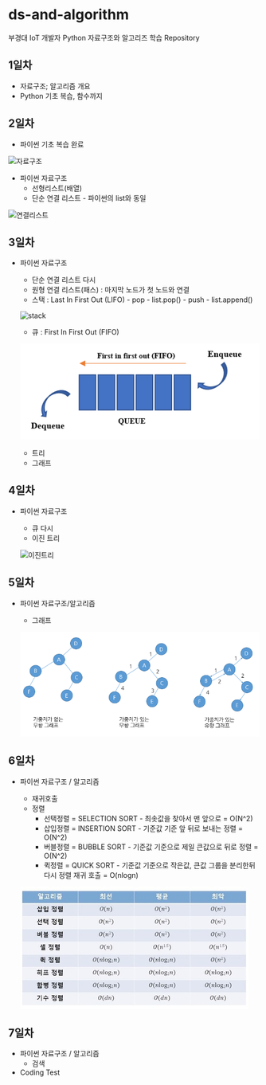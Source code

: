 # ds-and-algorithm
부경대 IoT 개발자 Python 자료구조와 알고리즈 학습 Repository

## 1일차
- 자료구조; 알고리즘 개요
- Python 기초 복습, 함수까지



## 2일차
- 파이썬 기초 복습 완료

![자료구조](https://t1.daumcdn.net/cfile/tistory/23202B4C53FDC5600C)

- 파이썬 자료구조
  - 선형리스트(배열)
  - 단순 연결 리스트 - 파이썬의 list와 동일

![연결리스트](https://upload.wikimedia.org/wikipedia/commons/9/9c/Single_linked_list.png)

## 3일차
- 파이썬 자료구조
  - 단순 연결 리스트 다시
  - 원형 연결 리스트(패스) : 마지막 노드가 첫 노드와 연결
  - 스택 : Last In First Out (LIFO)
        - pop - list.pop()
        - push - list.append()

        
   ![stack](https://cs.lmu.edu/~ray/images/stack.gif)
  - 큐 : First In First Out (FIFO)

   ![queue](https://raw.githubusercontent.com/Juhyi/ds-and-algorithm/main/images/ds01.png)
  - 트리
  - 그래프

## 4일차
- 파이썬 자료구조
  - 큐 다시
  - 이진 트리

  ![이진트리](https://kahee.github.io//assets/post_img/tree3.png)
  
## 5일차
- 파이썬 자료구조/알고리즘
  - 그래프
   
   ![그래프](https://raw.githubusercontent.com/Juhyi/ds-and-algorithm/main/images/graph02.png)


## 6일차 
- 파이썬 자료구조 / 알고리즘
    - 재귀호출
    - 정렬
        - 선택정렬 = SELECTION SORT - 최솟값을 찾아서 맨 앞으로 = O(N^2)
        - 삽입정렬 = INSERTION SORT - 기준값 기준 앞 뒤로 보내는 정렬 = O(N^2)
        - 버블정렬 = BUBBLE SORT - 기준값 기준으로 제일 큰값으로 뒤로 정렬 = O(N^2)
        - 퀵정렬 = QUICK SORT - 기준값 기준으로 작은값, 큰값 그룹을 분리한뒤 다시 정렬 재귀 호출 = O(nlogn)

   ![sorting](https://raw.githubusercontent.com/Juhyi/ds-and-algorithm/main/images/sorting.jpg)


## 7일차
- 파이썬 자료구조 / 알고리즘
    - 검색
- Coding Test
